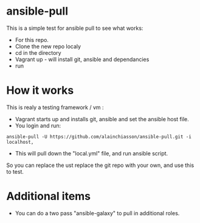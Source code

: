 # ansible-pull

This is a simple test for ansible pull to see what works:

- For this repo.
- Clone the new repo localy
- cd in the directory
- Vagrant up - will install git, ansible and dependancies
- run

# How it works

This is realy a testing framework / vm :

- Vagrant starts up and installs git, ansible and set the ansible host file.
- You login and run:

```
ansible-pull -U https://github.com/alainchiasson/ansible-pull.git -i localhost,
```

- This will pull down the "local.yml" file, and run ansible script. 

So you can replace the ust replace the git repo with your own, and use this to test.

# Additional items

- You can do a two pass "ansible-galaxy" to pull in additional roles.

